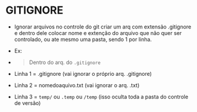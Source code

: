 # GITIGNORE #

* Ignorar arquivos no controle do git
criar um arq com extensão .gitignore e dentro dele colocar nome e extenção do arquivo que não quer ser controlado, ou ate mesmo uma pasta, sendo 1 por linha.

* Ex:
* > Dentro do arq. do `.gitignore`
* Linha 1 = .gitignore 
(vai ignorar o próprio arq. .gitignore)

* Linha 2 = nomedoaquivo.txt 
(vai ignorar o arq. .txt)

* Linha 3 = `temp/` ou `.temp` ou `/temp`
(isso oculta toda a pasta do controle de versão)
